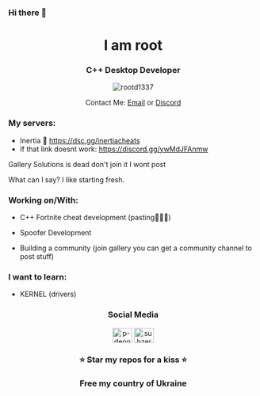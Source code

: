 ### Hi there 👋

<h1 align="center">I am root</h1>
<h3 align="center">C++ Desktop Developer</h3>

<p align="center"> <img src="https://komarev.com/ghpvc/?username=p-jonomango&label=Profile%20views&color=0e75b6&style=flat" alt="rootd1337" /> </p>

<p align="center"> Contact Me: <a href="gth2acc@gmail.com">Email</a> or <a href="https://discordapp.com/users/1204627782731042826">Discord</a></p>

### My servers:

- Inertia 🚀
https://dsc.gg/inertiacheats
- If that link doesnt work: 
https://discord.gg/ywMdJFAnmw

Gallery Solutions is dead don't join it I wont post

What can I say? I like starting fresh.

### Working on/With:

- C++ Fortnite cheat development (pasting🤑🤑🤑)

- Spoofer Development

- Building a community (join gallery you can get a community channel to post stuff)

### I want to learn:

- KERNEL (drivers)

<h3 align="center">Social Media</h3>
<p align="center">
<a href="https://www.youtube.com/channel/UCJvjf-4hwk-L7my5H0DXXoA" target="blank"><img align="center" src="https://raw.githubusercontent.com/rahuldkjain/github-profile-readme-generator/master/src/images/icons/Social/youtube.svg" alt="p-denny" height="30" width="40" /></a>
<a href="https://discordapp.com/users/1204627782731042826" target="blank"><img align="center" src="https://raw.githubusercontent.com/rahuldkjain/github-profile-readme-generator/master/src/images/icons/Social/discord.svg" alt="subzerofn" height="30" width="40" /></a>
</p>
 
<h3 align="center">⭐ Star my repos for a kiss ⭐</h3>

<h3 align="center">Free my country of Ukraine</h3>

